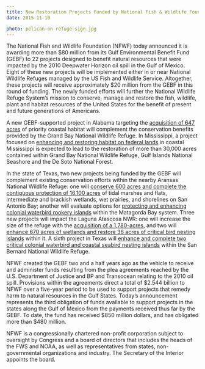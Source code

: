 ```yaml
---
title: New Restoration Projects Funded by National Fish & Wildlife Foundation Compliment USFWS Conservation Efforts on National Wildlife Refuges on the Gulf Coast
date: 2015-11-10

photo: pelican-on-refuge-sign.jpg
---
```


The National Fish and Wildlife Foundation (NFWF) today announced it is awarding more than $80 million from its Gulf Environmental Benefit Fund (GEBF) to 22 projects designed to benefit natural resources that were impacted by the 2010 Deepwater Horizon oil spill in the Gulf of Mexico. Eight of these new projects will be implemented either in or near National Wildlife Refuges managed by the US Fish and Wildlife Service. Altogether, these projects will receive approximately $20 million from the GEBF in this round of funding.  The newly funded efforts will further the National Wildlife Refuge System’s mission to conserve, manage and restore the fish, wildlife, plant and habitat resources of the United States for the benefit of present and future generations of Americans.

A new GEBF-supported project in Alabama targeting the [acquisition of 647 acres](http://www.nfwf.org/Documents/al-grand%20bay-15.pdf) of priority coastal habitat will complement the conservation benefits provided by the Grand Bay National Wildlife Refuge. In Mississippi, a project focused on [enhancing and restoring habitat on federal lands](http://www.nfwf.org/gulf/Documents/ms-federal%20lands-15.pdf) in coastal Mississippi is expected to lead to the restoration of more than 30,000 acres contained within Grand Bay National Wildlife Refuge, Gulf Islands National Seashore and the De Soto National Forest.

In the state of Texas, two new projects being funded by the GEBF will complement existing conservation efforts within the nearby Aransas National Wildlife Refuge: one will [conserve 600 acres and complete the contiguous protection of 16,100 acres](http://www.nfwf.org/gulf/Documents/tx-falcon%20point-15.pdf) of tidal marshes and flats, intermediate and brackish wetlands, wet prairies, and shorelines on San Antonio Bay; another will evaluate options for [protecting and enhancing colonial waterbird rookery islands](http://www.nfwf.org/gulf/Documents/tx-matagorda%20bay-15.pdf) within the Matagorda Bay system. Three new projects will impact the Laguna Atascosa NWR: one will increase the size of the refuge with the [acquisition of a 1,780-acres](http://www.nfwf.org/gulf/Documents/tx-boswell%20jenkins-15.pdf), and two will [enhance 670 acres of wetlands and restore 36 acres of critical bird nesting islands](http://www.nfwf/gulf/Documents/tx-bahia%25grande-15.pdf) within it. A sixth project in Texas will [enhance and complete two critical colonial waterbird and coastal seabird nesting islands](http://www.nfwf.org/gulf/Documents/tx-cow%20trap%20lake-15.pdf) within the San Bernard National Wildlife Refuge.

NFWF created the GEBF two and a half years ago as the vehicle to receive and administer funds resulting from the plea agreements reached by the U.S. Department of Justice and BP and Transocean relating to the 2010 oil spill. Provisions within the agreements direct a total of $2.544 billion to NFWF over a five-year period to be used to support projects that remedy harm to natural resources in the Gulf States. Today’s announcement represents the third obligation of funds available to support projects in the states along the Gulf of Mexico from the payments received thus far by the GEBF. To date, the fund has received $850 million dollars, and has obligated more than $480 million.

NFWF is a congressionally chartered non-profit corporation subject to oversight by Congress and a board of directors that includes the heads of the FWS and NOAA, as well as representatives from states, non-governmental organizations and industry. The Secretary of the Interior appoints the board.
